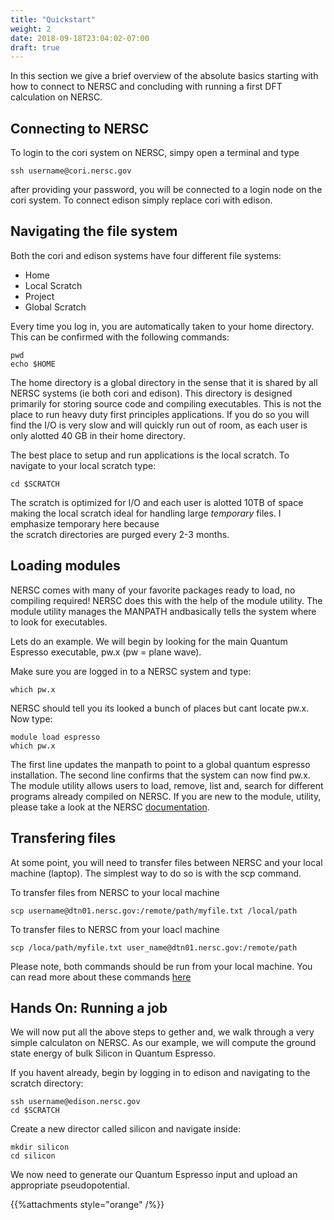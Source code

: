 ```yaml
---
title: "Quickstart"
weight: 2
date: 2018-09-18T23:04:02-07:00
draft: true
---
```


In this section we give a brief overview of the absolute basics 
starting with how to connect to NERSC and concluding with running 
a first DFT calculation on NERSC.

## Connecting to NERSC
To login to the cori system on NERSC, simpy open a terminal and type 

    ssh username@cori.nersc.gov

after providing your password, you will be connected to a login node 
on the cori system. To connect edison simply replace cori with edison.

## Navigating the file system
Both the cori and edison systems have four different file systems:

 * Home
 * Local Scratch
 * Project
 * Global Scratch

Every time you log in, you are automatically taken to your home directory.
This can be confirmed with the following commands:

    pwd
    echo $HOME

The home directory is a global directory in the sense that it is shared by all
NERSC systems (ie both cori and edison). This directory is designed primarily for 
storing source code and compiling executables. This is not the place 
to run heavy duty first principles applications. If you do so you will find the I/O is 
very slow and will quickly run out of room, as each user is only alotted 40 GB in their home
directory. 

The best place to setup and run applications is the local scratch. To navigate to your local 
scratch type:

    cd $SCRATCH

The scratch is optimized for I/O and each user is alotted 10TB of space making the local
scratch ideal for handling large _temporary_ files. I emphasize temporary here because  
the scratch directories are purged every 2-3 months. 

## Loading modules

NERSC comes with many of your favorite packages ready to load, 
no compiling required! NERSC does this with the help of the module utility.
The module utility manages the MANPATH andbasically tells the system where 
to look for executables. 

Lets do an example. We will begin by looking for the main
Quantum Espresso executable, pw.x (pw = plane wave).

Make sure you are logged in to a NERSC system and type:

    which pw.x

NERSC should tell you its looked a bunch of places but cant locate
pw.x. Now type:

    module load espresso
    which pw.x

The first line updates the manpath to point to a global quantum espresso
installation. The second line confirms that the system can now find 
pw.x. The module utility allows users to load, remove, list and, search
for different programs already compiled on NERSC. If you are new to the module,
utility, please take a look at the NERSC [documentation](http://www.nersc.gov/users/software/user-environment/modules/).

## Transfering files

At some point, you will need to transfer files between NERSC and 
your local machine (laptop). The simplest way to do so is with the 
scp command.

To transfer files from NERSC to your local machine

    scp username@dtn01.nersc.gov:/remote/path/myfile.txt /local/path

To transfer files to NERSC from your loacl machine

    scp /loca/path/myfile.txt user_name@dtn01.nersc.gov:/remote/path

Please note, both commands should be run from your local machine. You can read
more about these commands [here](http://www.nersc.gov/users/storage-and-file-systems/transferring-data/scp-sftp/)

## Hands On: Running a job
We will now put all the above steps to gether and, we walk through 
a very simple calculaton on NERSC. As our example, we will compute the 
ground state energy of bulk Silicon in Quantum Espresso. 

If you havent already, begin by logging in to edison and navigating to the 
scratch directory:

    ssh username@edison.nersc.gov
    cd $SCRATCH

Create a new director called silicon and navigate inside:

    mkdir silicon
    cd silicon

We now need to generate our Quantum Espresso input and upload an 
appropriate pseudopotential. 

{{%attachments style="orange" /%}}
